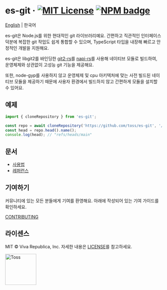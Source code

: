 # es-git &middot; [![MIT License](https://img.shields.io/badge/license-MIT-blue.svg)](https://github.com/toss/es-git/blob/main/LICENSE) [![NPM badge](https://img.shields.io/npm/v/es-git?logo=npm)](https://www.npmjs.com/package/es-git)

[English](https://github.com/toss/es-git/blob/main/README.md) | 한국어

es-git은 Node.js를 위한 현대적인 git 라이브러리예요. 간편하고 직관적인 인터페이스 덕분에 복잡한 git 작업도 쉽게 통합할 수 있으며, TypeScript 타입을 내장해 빠르고 안정적인 개발을
지원해요.

es-git은 libgit2를 바인딩한 [git2-rs](https://github.com/rust-lang/git2-rs)를 [napi-rs](https://napi.rs/)를 사용해 네이티브 모듈로 빌드하여,
운영체제와 상관없이 고성능 git 기능을 제공해요.

또한, node-gyp를 사용하지 않고 운영체제 및 cpu 아키텍처에 맞는 사전 빌드된 네이티브 모듈을 제공하기 때문에 사용자 환경에서 빌드하지 않고 간편하게
모듈을 설치할 수 있어요.

## 예제

```ts
import { cloneRepository } from 'es-git';

const repo = await cloneRepository('https://github.com/toss/es-git', '/path/to/clone');
const head = repo.head().name();
console.log(head); // "refs/heads/main"
```

## 문서

- [사용법](https://es-git.slash.page/ko/usage/repository.html)
- [레퍼런스](https://es-git.slash.page/ko/reference/Repository/openRepository.html)

## 기여하기

커뮤니티에 있는 모든 분들에게 기여를 환영해요. 아래에 작성되어 있는 기여 가이드를 확인하세요.

[CONTRIBUTING](https://github.com/toss/es-git/blob/main/.github/CONTRIBUTING.md)

## 라이센스

MIT © Viva Republica, Inc. 자세한 내용은 [LICENSE](./LICENSE)를 참고하세요.

<a title="Toss" href="https://toss.im">
  <picture>
    <source media="(prefers-color-scheme: dark)" srcset="https://static.toss.im/logos/png/4x/logo-toss-reverse.png">
    <img alt="Toss" src="https://static.toss.im/logos/png/4x/logo-toss.png" width="100">
  </picture>
</a>
